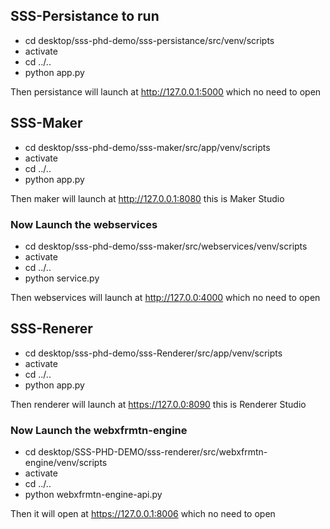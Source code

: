 ## SSS-Persistance to run 

+ cd desktop/sss-phd-demo/sss-persistance/src/venv/scripts
+ activate
+ cd ../..
+ python app.py

Then persistance will launch at http://127.0.0.1:5000 which no need to open


## SSS-Maker
 
+ cd desktop/sss-phd-demo/sss-maker/src/app/venv/scripts
+ activate
+ cd ../..
+ python app.py

Then maker will launch at http://127.0.0.1:8080 this is Maker Studio

### Now Launch the webservices

+ cd desktop/sss-phd-demo/sss-maker/src/webservices/venv/scripts
+ activate
+ cd ../..
+ python service.py

Then webservices will launch at http://127.0.0:4000 which no need to open

## SSS-Renerer

+ cd desktop/sss-phd-demo/sss-Renderer/src/app/venv/scripts
+ activate
+ cd ../..
+ python app.py

Then renderer will launch at https://127.0.0:8090 this is Renderer Studio

### Now Launch the webxfrmtn-engine
+ cd desktop/SSS-PHD-DEMO/sss-renderer/src/webxfrmtn-engine/venv/scripts
+ activate
+ cd ../..
+ python webxfrmtn-engine-api.py

Then it will open at https://127.0.0.1:8006 which no need to open
